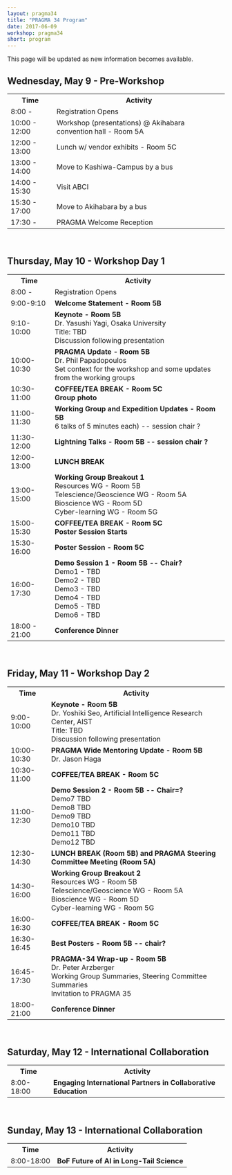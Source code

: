 ```yaml
---
layout: pragma34
title: "PRAGMA 34 Program"
date: 2017-06-09
workshop: pragma34
short: program
---
```


This page will be updated as new information becomes available.

## Wednesday, May 9 - Pre-Workshop
<table class="program34">
  <tr>
    <th class="program34col">Time</th>
    <th>Activity</th>
  </tr>
  <tr>
    <td> 8:00 - </td>
    <td>Registration Opens</td>
  </tr><tr>
    <td> 10:00 - 12:00</td>
    <td>Workshop (presentations) @ Akihabara convention hall - Room 5A</td>
  </tr>
  <tr>
    <td>12:00 - 13:00</td>
    <td>Lunch w/ vendor exhibits - Room 5C</td>
  </tr>
  <tr>
    <td>13:00 - 14:00</td>
    <td>Move to Kashiwa-Campus by a bus</td>
  </tr>
  <tr>
    <td>14:00 - 15:30</td>
    <td>Visit ABCI</td>
  </tr>
  <tr>
    <td>15:30 - 17:00</td>
    <td>Move to Akihabara by a bus</td>
  </tr>
  <tr>
    <td>17:30 - </td>
    <td>PRAGMA Welcome Reception</td>
    </tr>
</table>
<br>

## Thursday, May 10 - Workshop Day 1
<table class="program34">
  <tr>
    <th class="program34col">Time</th>
    <th>Activity</th>
  </tr>
  <tr>
    <td> 8:00 - </td>
    <td>Registration Opens</td>
  </tr>
  <tr>
    <td>9:00-9:10</td>
    <td><strong>Welcome Statement - Room 5B</strong></td>
  </tr>
  <tr>
    <td>9:10-10:00</td>
    <td><strong>Keynote - Room 5B</strong>
        <br>Dr. Yasushi Yagi, Osaka University
        <br>Title: TBD
        <br>Discussion following presentation
    </td>
  </tr>
  <tr>
    <td>10:00-10:30</td>
    <td><strong>PRAGMA Update - Room 5B</strong>
       <br>Dr. Phil Papadopoulos
       <br>Set context for the workshop and some updates from the working groups
    </td>
  </tr>
  <tr>
    <td>10:30-11:00</td>
    <td><strong>COFFEE/TEA BREAK - Room 5C</strong>
        <br><strong>Group photo</strong></td>
  </tr>
  <tr>
    <td>11:00-11:30</td>
    <td><strong>Working Group and Expedition Updates - Room 5B</strong>
       <br>6 talks of 5 minutes each) -- session chair ?
    </td>
  </tr>
  <tr>
    <td>11:30-12:00</td>
    <td><strong>Lightning Talks - Room 5B -- session chair ?</strong></td>
  </tr>
  <tr>
    <td>12:00-13:00</td>
    <td><strong>LUNCH BREAK</strong>
        </td>
  </tr>
  <tr>
    <td>13:00-15:00</td>
    <td><strong>Working Group Breakout 1</strong>
     <br>Resources WG - Room 5B
     <br>Telescience/Geoscience WG - Room 5A
     <br>Bioscience WG - Room 5D
     <br>Cyber-learning WG - Room 5G
    </td>
  </tr>
  <tr>
    <td>15:00-15:30</td>
    <td><strong>COFFEE/TEA BREAK - Room 5C
    <br>Poster Session Starts</strong>
    </td>
  </tr>
  <tr>
    <td>15:30-16:00</td>
    <td><strong>Poster Session - Room 5C</strong></td>
  </tr>
  <tr>
    <td>16:00-17:30</td>
    <td><strong>Demo Session 1 - Room 5B -- Chair?</strong>
      <br> Demo1 - TBD
      <br> Demo2 - TBD
      <br> Demo3 - TBD
      <br> Demo4 - TBD
      <br> Demo5 - TBD
      <br> Demo6 - TBD
    </td>
   </tr>
   <tr>
    <td>18:00 - 21:00</td>
    <td><strong>Conference Dinner</strong>
    </td>
   </tr>
</table> 

<br>


## Friday, May 11 - Workshop Day 2
<table class="program34">
  <tr>
    <th>Time</th>
    <th>Activity</th>
  </tr>
  <tr>
    <td>9:00-10:00</td>
     <td><strong>Keynote - Room 5B</strong>
        <br>Dr. Yoshiki Seo, Artificial Intelligence Research Center, AIST
        <br>Title: TBD
        <br>Discussion following presentation
    </td>
  </tr>
  <tr>
    <td>10:00-10:30</td>
    <td><strong>PRAGMA Wide Mentoring Update - Room 5B</strong>
       <br>Dr. Jason Haga
    </td>
  </tr>
  <tr>
    <td>10:30-11:00</td>
    <td><strong>COFFEE/TEA BREAK - Room 5C</strong></td>
  </tr>
  <tr>
    <td>11:00-12:30</td>
    <td><strong>Demo Session 2 - Room 5B -- Chair=?</strong>
       <br> Demo7 TBD
       <br> Demo8 TBD
       <br> Demo9 TBD
       <br> Demo10 TBD
       <br> Demo11 TBD
       <br> Demo12 TBD
    </td>
  </tr>
  <tr>
    <td>12:30-14:30</td>
    <td><strong>LUNCH BREAK (Room 5B) and PRAGMA Steering Committee Meeting (Room 5A)</strong></td>
  </tr>
  <tr>
    <td>14:30-16:00</td>
    <td><strong>Working Group Breakout 2</strong>
     <br>Resources WG - Room 5B
     <br>Telescience/Geoscience WG - Room 5A
     <br>Bioscience WG - Room 5D
     <br>Cyber-learning WG - Room 5G
    </td>
  </tr>
  <tr>
    <td>16:00-16:30</td>
    <td><strong>COFFEE/TEA BREAK - Room 5C</strong></td>
  </tr>
  <tr>
    <td>16:30-16:45</td>
    <td><strong>Best Posters - Room 5B -- chair?</strong></td>
  </tr>
  <tr>
    <td>16:45-17:30</td>
    <td><strong>PRAGMA-34 Wrap-up - Room 5B</strong>
      <br>Dr. Peter Arzberger
      <br>Working Group Summaries, Steering Committee Summaries
      <br>Invitation to PRAGMA 35
    </td>
  </tr>
  <tr>
    <td>18:00-21:00</td>
    <td><strong>Conference Dinner</strong>
    </td>
  </tr>
</table>
 
<br>


## Saturday, May 12 - International Collaboration
<table class="program34">
  <tr>
    <th>Time</th>
    <th>Activity</th>
  </tr>
  <tr>
    <td>8:00-18:00</td>
    <td><strong>Engaging International Partners in Collaborative Education</strong>
        <br>
    </td>
  </tr>
</table>
<br>

## Sunday, May 13 - International Collaboration
<table class="program34">
  <tr>
    <th>Time</th>
    <th>Activity</th>
  </tr>
  <tr>
    <td>8:00-18:00</td>
    <td><strong>BoF Future of AI in Long-Tail Science</strong>
        <br>
    </td>
  </tr>
</table>

